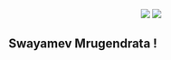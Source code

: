 
<p align="center" style="background-image: url('https://media1.tenor.com/m/JVq0_voFNmIAAAAd/lion.gif')">
<img src="https://capsule-render.vercel.app/api?type=venom&color=gradient&height=300&section=header&text=Hey%20There!&fontSize=90&animation=fadeIn" />
<img src="https://media1.tenor.com/m/JVq0_voFNmIAAAAd/lion.gif"/><br>
<h2 font-color="red">Swayamev Mrugendrata ! </h2>
</p>


